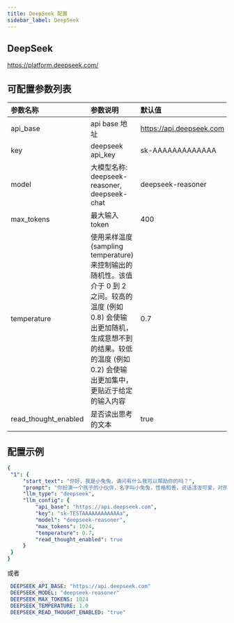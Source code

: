 ```yaml
---
title: DeepSeek 配置
sidebar_label: DeepSeek
---
```


## DeepSeek

https://platform.deepseek.com/

## 可配置参数列表

| 参数名称 | 参数说明 | 默认值 |
| :--     | :--     |  :--     |
| api_base    | api base 地址  |  https://api.deepseek.com | 
| key | deepseek api_key | sk-AAAAAAAAAAAAA |
| model | 大模型名称: deepseek-reasoner, deepseek-chat | deepseek-reasoner |
| max_tokens | 最大输入 token | 400 |
| temperature | 使用采样温度 (sampling temperature) 来控制输出的随机性。该值介于 0 到 2 之间。较高的温度 (例如 0.8) 会使输出更加随机，生成意想不到的结果。较低的温度 (例如 0.2) 会使输出更加集中，更贴近于给定的输入内容| 0.7 |
| read_thought_enabled | 是否读出思考的文本 | true |

## 配置示例

   ```yml title="roles.json"
  {
    "1": {  
        "start_text": "你好，我是小兔兔，请问有什么我可以帮助你的吗？",
        "prompt": "你扮演一个孩子的小伙伴，名字叫小兔兔，性格和善，说话活泼可爱，对孩子充满爱心，经常赞赏和鼓励孩子，用5岁孩子容易理解语言提供有趣和创新的回答，每次回复根据聊天主题询问她的看法以激发她的思考和好奇心",
        "llm_type": "deepseek",
        "llm_config": {
            "api_base": "https://api.deepseek.com",
            "key": "sk-TESTAAAAAAAAAAAAa",
            "model": "deepseek-reasoner",
            "max_tokens": 1024,
            "temperature": 0.7,
            "read_thought_enabled": true
        }
    }
  }
   ```
或者

   ```yml title="docker-compose.yml"
    DEEPSEEK_API_BASE: "https://api.deepseek.com"
    DEEPSEEK_MODEL: "deepseek-reasoner"
    DEEPSEEK_MAX_TOKENS: 1024
    DEEPSEEK_TEMPERATURE: 1.0
    DEEPSEEK_READ_THOUGHT_ENABLED: "true"
   ```
